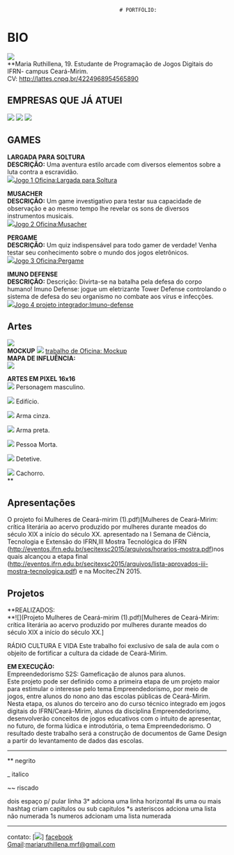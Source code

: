 
                                        # PORTFÓLIO:

# BIO
![](per.jpg)  
**Maria Ruthillena, 19. Estudante de Programação de Jogos Digitais do IFRN- campus Ceará-Mirim.  
CV: http://lattes.cnpq.br/4224968954565890    

## EMPRESAS QUE JÁ ATUEI
![](EMPRESA2.jpg)
![](Elice.png)
![](alfajoft.png)
## GAMES
**LARGADA PARA SOLTURA  
DESCRIÇÃO:** Uma aventura estilo arcade com diversos elementos sobre a luta contra a escravidão.  
![](largada.jpg)[Jogo 1 Oficina:Largada para Soltura](https://ruthimaria01.github.io/largada/)  

**MUSACHER  
DESCRIÇÃO:**  Um game investigativo para testar sua capacidade de observação e ao mesmo tempo lhe revelar os sons de diversos instrumentos musicais.  
![](musacher.jpg)[Jogo 2 Oficina:Musacher](https://ruthimaria01.github.io/musacher/)  

**PERGAME  
DESCRIÇÃO:** Um quiz indispensável para todo gamer de verdade! Venha testar seu conhecimento sobre o mundo dos jogos eletrônicos.   
![](pergamepot.jpg)[Jogo 3 Oficina:Pergame](https://eliciaa.github.io/Pergame/)  

**IMUNO DEFENSE  
DESCRIÇÃO:** Descrição: Divirta-se na batalha pela defesa do corpo humano! Imuno Defense: jogue um eletrizante Tower Defense controlando o sistema de defesa do seu organismo no combate aos vírus e infecções.   
![](imuno.png)[Jogo 4 projeto integrador:Imuno-defense](https://eliciaa.github.io/imuno/)  

## Artes    
![](rosa.png)  
**MOCKUP**
![](moc.png)  [trabalho de Oficina: Mockup](https://eliciaa.github.io/Pergame/)  
**MAPA DE INFLUÊNCIA:**  
![](1.png)

**ARTES EM PIXEL 16x16**  
![](malandro.png) Personagem masculino.  
  
![](pred.png) Edifício.
  
![](ar.png) Arma cinza.  
  
![](arm.png) Arma preta.  
  
![](mort.png) Pessoa Morta. 
  
![](dete.png) Detetive.    
  
![](AU.png) Cachorro.  
**
## Apresentações
O projeto foi  Mulheres de Ceará-mirim (1).pdf)[Mulheres de Ceará-Mirim: crítica literária ao acervo produzido por mulheres durante meados do século XIX a início do século XX. apresentado na I Semana de Ciência, Tecnologia e Extensão do IFRN,III Mostra Tecnológica do IFRN (http://eventos.ifrn.edu.br/secitexsc2015/arquivos/horarios-mostra.pdf)nos quais alcançou a etapa final (http://eventos.ifrn.edu.br/secitexsc2015/arquivos/lista-aprovados-iii-mostra-tecnologica.pdf) e na MocitecZN 2015.

## Projetos  
**REALIZADOS:  
**![](Projeto Mulheres de Ceará-mirim (1).pdf)[Mulheres de Ceará-Mirim: crítica literária ao acervo produzido por mulheres durante meados
do século XIX a início do século XX.]  

RÁDIO CULTURA E VIDA
 Este trabalho foi exclusivo de sala de aula com o objeito de fortificar a cultura da cidade de Ceará-Mirim.  
 
**EM EXECUÇÃO:**  
Empreendedorismo S2S: Gameficação de alunos para alunos.  	
 Este projeto pode ser definido como a primeira etapa de um projeto maior para estimular o interesse pelo tema Empreendedorismo, por meio de jogos, entre alunos do nono ano das escolas públicas de Ceará-Mirim. Nesta etapa, os alunos do terceiro ano do curso técnico integrado em jogos digitais do IFRN/Ceará-Mirim, alunos da disciplina Empreendedorismo, desenvolverão conceitos de jogos educativos com o intuito de apresentar, no futuro, de forma lúdica e introdutória, o tema Empreendedorismo. O resultado deste trabalho será a construção de documentos de Game Design a partir do levantamento de dados das escolas.



* * *

** negrito

_ italico

~~ riscado  

   dois espaço p/ pular linha
 3* adciona uma linha horizontal
 #s uma ou mais hashtag criam capitulos ou sub capitulos
 *s asteriscos adciona uma lista não numerada
 1s numeros adcionam uma lista numerada
 
 * * *
contato:
[![](face.png)] [facebook](https://web.facebook.com/maria.ruthillena)   
[Gmail](mariaruthillena.mrf@gmail.com):mariaruthillena.mrf@gmail.com

